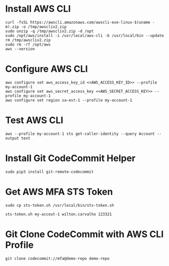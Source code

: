 # Install AWS CLI
```
curl -fsSL https://awscli.amazonaws.com/awscli-exe-linux-$(uname -m).zip -o /tmp/awscliv2.zip
sudo unzip -q /tmp/awscliv2.zip -d /opt
sudo /opt/aws/install -i /usr/local/aws-cli -b /usr/local/bin --update
rm /tmp/awscliv2.zip
sudo rm -rf /opt/aws
aws --version
```

# Configure AWS CLI
```
aws configure set aws_access_key_id <<AWS_ACCESS_KEY_ID>> --profile my-account-1
aws configure set aws_secret_access_key <<AWS_SECRET_ACCESS_KEY>> --profile my-account-1
aws configure set region sa-est-1 --profile my-account-1
```

# Test AWS CLI
```
aws --profile my-account-1 sts get-caller-identity --query Account --output text
```

# Install Git CodeCommit Helper
```
sudo pip3 install git-remote-codecommit
```

# Get AWS MFA STS Token
```
sudo cp sts-token.sh /usr/local/bin/sts-token.sh
```
```
sts-token.sh my-accout-1 wilton.carvalho 123321
```

# Git Clone CodeCommit with AWS CLI Profile
```
git clone codecommit://mfa@demo-repo demo-repo
```
